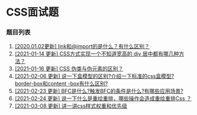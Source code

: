 # CSS面试题

### 题目列表

1. [[2020.01.02更新] link和@import的是什么？有什么区别？](https://github.com/Jeddy-2020/front-end-every-code-interview/issues/2)
2. [[2021-01-14 更新] CSS方式实现一个不知道宽高的 div 居中都有哪几种方法？](https://github.com/Jeddy-2020/front-end-every-code-interview/issues/11)
3. [[2021-01-16 更新] CSS 伪类与伪元素的区别？](https://github.com/Jeddy-2020/front-end-every-code-interview/issues/13)
4. [[2021-02-06 更新] 说一下盒模型的区别?介绍一下标准的css盒模型? border-box和content -box有什么区别?](https://github.com/Jeddy-2020/front-end-every-code-interview/issues/20)
5. [[2021-02-23 更新] BFC是什么?触发BFC的条件是什么?有哪些应用场景?](https://github.com/Jeddy-2020/front-end-every-code-interview/issues/26)
6. [[2021-02-24 更新] 说一下什么是重绘重排，哪些操作会造成重绘重排Css ？](https://github.com/Jeddy-2020/front-end-every-code-interview/issues/27)
7. [[2021-03-08 更新] 讲一讲css样式权重和优先级]()

